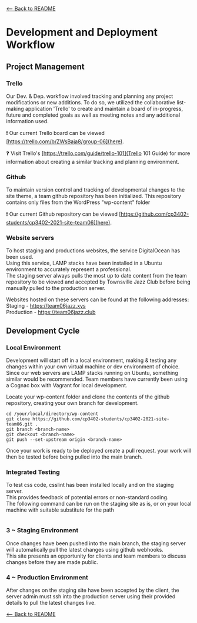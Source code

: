 [<-- Back to README](README.md)
# Development and Deployment Workflow

## Project Management
### Trello
Our Dev. & Dep. workflow involved tracking and planning any project modifications or new additions. To do so, we utilized the collaborative list-making application 'Trello' to create and maintain a board of in-progress, future and completed goals as well as meeting notes and any additional information used.  

:exclamation: Our current Trello board can be viewed [https://trello.com/b/ZWsBaja8/group-06](here).  

:question: Visit Trello's [https://trello.com/guide/trello-101](Trello 101 Guide) for more information about creating a similar tracking and planning environment.

### Github
To maintain version control and tracking of developmental changes to the site theme, a team github repository has been initialized.
This repository contains only files from the WordPress "wp-content" folder

:exclamation: Our current Github repository can be viewed [https://github.com/cp3402-students/cp3402-2021-site-team06](here).

### Website servers
To host staging and productions websites, the service DigitalOcean has been used.  
Using this service, LAMP stacks have been installed in a Ubuntu environment to accurately represent a professional.  
The staging server always pulls the most up to date content from the team repository to be viewed and accepted by Townsville Jazz Club before being manually pulled to the production server.

Websites hosted on these servers can be found at the following addresses:
Staging - https://team06jazz.xys  
Production - https://team06jazz.club  

## Development Cycle
### Local Environment
Development will start off in a local environment, making & testing any changes within your own virtual machine or dev environment of choice. Since our web servers are LAMP stacks running on Ubuntu, something similar would be recommended. Team members have currently been using a Cognac box with Vagrant for local development.

<local environment setup>

Locate your wp-content folder and clone the contents of the github repository, creating your own branch for development.
```
cd /your/local/directory/wp-content
git clone https://github.com/cp3402-students/cp3402-2021-site-team06.git .
git branch <branch-name>
git checkout <branch-name>
git push --set-upstream origin <branch-name>
```
Once your work is ready to be deployed create a pull request. your work will then be tested before being pulled into the main branch.

### Integrated Testing
To test css code, csslint has been installed locally and on the staging server.  
This provides feedback of potential errors or non-standard coding.  
The following command can be run on the staging site as is, or on your local machine with suitable substitute for the path    
```csslint /var/www/html/wpontent/themes/_tk-master/style.css
```

### 3 ~ Staging Environment
Once changes have been pushed into the main branch, the staging server will automatically pull the latest changes using github webhooks.  
This site presents an opportunity for clients and team members to discuss changes before they are made public.

### 4 ~ Production Environment
After changes on the staging site have been accepted by the client, the server admin must ssh into the production server using their provided details to pull the latest changes live.

[<-- Back to README](README.md)
